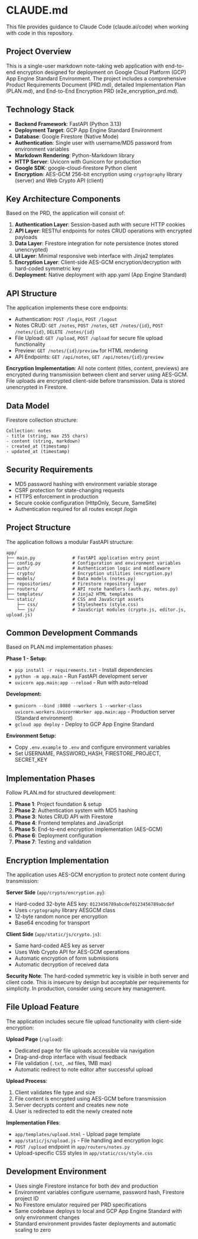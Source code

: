 # CLAUDE.md

This file provides guidance to Claude Code (claude.ai/code) when working with code in this repository.

## Project Overview

This is a single-user markdown note-taking web application with end-to-end encryption designed for deployment on Google Cloud Platform (GCP) App Engine Standard Environment. The project includes a comprehensive Product Requirements Document (PRD.md), detailed Implementation Plan (PLAN.md), and End-to-End Encryption PRD (e2e_encryption_prd.md).

## Technology Stack

- **Backend Framework**: FastAPI (Python 3.13)
- **Deployment Target**: GCP App Engine Standard Environment
- **Database**: Google Firestore (Native Mode)
- **Authentication**: Single user with username/MD5 password from environment variables
- **Markdown Rendering**: Python-Markdown library
- **HTTP Server**: Uvicorn with Gunicorn for production
- **Google SDK**: google-cloud-firestore Python client
- **Encryption**: AES-GCM 256-bit encryption using `cryptography` library (server) and Web Crypto API (client)

## Key Architecture Components

Based on the PRD, the application will consist of:

1. **Authentication Layer**: Session-based auth with secure HTTP cookies
2. **API Layer**: RESTful endpoints for notes CRUD operations with encrypted payloads
3. **Data Layer**: Firestore integration for note persistence (notes stored unencrypted)
4. **UI Layer**: Minimal responsive web interface with Jinja2 templates
5. **Encryption Layer**: Client-side AES-GCM encryption/decryption with hard-coded symmetric key
6. **Deployment**: Native deployment with app.yaml (App Engine Standard)

## API Structure

The application implements these core endpoints:
- Authentication: `POST /login`, `POST /logout`
- Notes CRUD: `GET /notes`, `POST /notes`, `GET /notes/{id}`, `POST /notes/{id}`, `DELETE /notes/{id}`
- File Upload: `GET /upload`, `POST /upload` for secure file upload functionality
- Preview: `GET /notes/{id}/preview` for HTML rendering
- API Endpoints: `GET /api/notes`, `GET /api/notes/{id}/preview`

**Encryption Implementation**: All note content (titles, content, previews) are encrypted during transmission between client and server using AES-GCM. File uploads are encrypted client-side before transmission. Data is stored unencrypted in Firestore.

## Data Model

Firestore collection structure:
```
Collection: notes
- title (string, max 255 chars)
- content (string, markdown)
- created_at (timestamp)
- updated_at (timestamp)
```

## Security Requirements

- MD5 password hashing with environment variable storage
- CSRF protection for state-changing requests
- HTTPS enforcement in production
- Secure cookie configuration (HttpOnly, Secure, SameSite)
- Authentication required for all routes except /login

## Project Structure

The application follows a modular FastAPI structure:
```
app/
├── main.py              # FastAPI application entry point
├── config.py            # Configuration and environment variables
├── auth/                # Authentication logic and middleware
├── crypto/              # Encryption utilities (encryption.py)
├── models/              # Data models (notes.py)
├── repositories/        # Firestore repository layer
├── routers/             # API route handlers (auth.py, notes.py)
├── templates/           # Jinja2 HTML templates
└── static/              # CSS and JavaScript assets
    ├── css/             # Stylesheets (style.css)
    └── js/              # JavaScript modules (crypto.js, editor.js, upload.js)
```

## Common Development Commands

Based on PLAN.md implementation phases:

**Phase 1 - Setup:**
- `pip install -r requirements.txt` - Install dependencies
- `python -m app.main` - Run FastAPI development server
- `uvicorn app.main:app --reload` - Run with auto-reload

**Development:**
- `gunicorn --bind :8080 --workers 1 --worker-class uvicorn.workers.UvicornWorker app.main:app` - Production server (Standard environment)
- `gcloud app deploy` - Deploy to GCP App Engine Standard

**Environment Setup:**
- Copy `.env.example` to `.env` and configure environment variables
- Set USERNAME, PASSWORD_HASH, FIRESTORE_PROJECT, SECRET_KEY

## Implementation Phases

Follow PLAN.md for structured development:
1. **Phase 1**: Project foundation & setup
2. **Phase 2**: Authentication system with MD5 hashing
3. **Phase 3**: Notes CRUD API with Firestore
4. **Phase 4**: Frontend templates and JavaScript
5. **Phase 5**: End-to-end encryption implementation (AES-GCM)
6. **Phase 6**: Deployment configuration
7. **Phase 7**: Testing and validation

## Encryption Implementation

The application uses AES-GCM encryption to protect note content during transmission:

**Server Side** (`app/crypto/encryption.py`):
- Hard-coded 32-byte AES key: `0123456789abcdef0123456789abcdef`
- Uses `cryptography` library AESGCM class
- 12-byte random nonce per encryption
- Base64 encoding for transport

**Client Side** (`app/static/js/crypto.js`):
- Same hard-coded AES key as server
- Uses Web Crypto API for AES-GCM operations
- Automatic encryption of form submissions
- Automatic decryption of received data

**Security Note**: The hard-coded symmetric key is visible in both server and client code. This is insecure by design but acceptable per requirements for simplicity. In production, consider using secure key management.

## File Upload Feature

The application includes secure file upload functionality with client-side encryption:

**Upload Page** (`/upload`):
- Dedicated page for file uploads accessible via navigation
- Drag-and-drop interface with visual feedback
- File validation (`.txt`, `.md` files, 1MB max)
- Automatic redirect to note editor after successful upload

**Upload Process**:
1. Client validates file type and size
2. File content is encrypted using AES-GCM before transmission
3. Server decrypts content and creates new note
4. User is redirected to edit the newly created note

**Implementation Files**:
- `app/templates/upload.html` - Upload page template
- `app/static/js/upload.js` - File handling and encryption logic
- `POST /upload` endpoint in `app/routers/notes.py`
- Upload-specific CSS styles in `app/static/css/style.css`

## Development Environment

- Uses single Firestore instance for both dev and production
- Environment variables configure username, password hash, Firestore project ID
- No Firestore emulator required per PRD specifications
- Same codebase deploys to local and GCP App Engine Standard with only environment changes
- Standard environment provides faster deployments and automatic scaling to zero